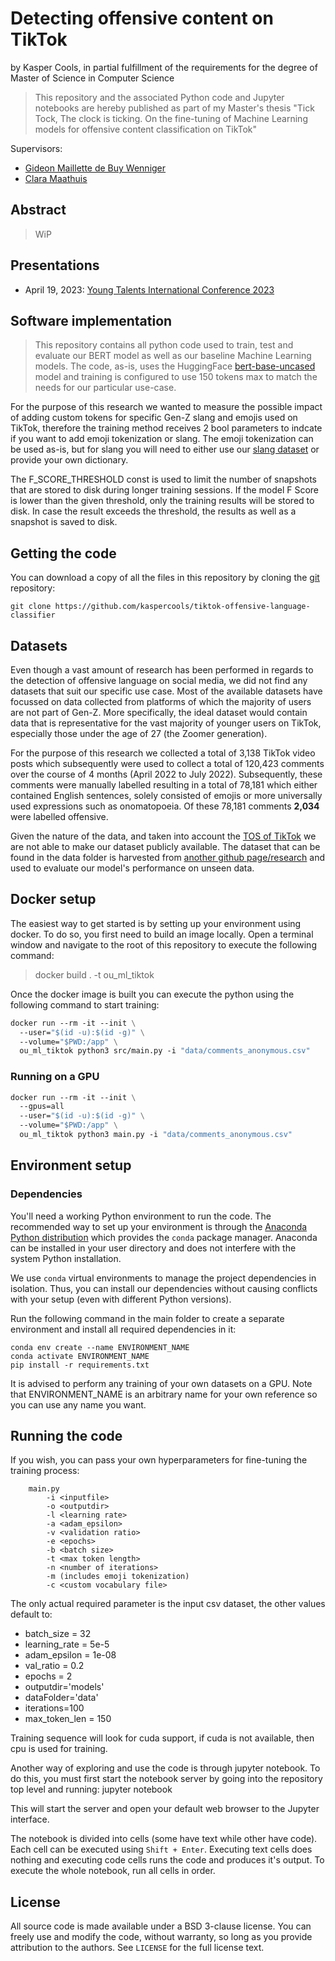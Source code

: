 # Detecting offensive content on TikTok

by
Kasper Cools, in partial fulfillment of the requirements for the degree of Master of Science in Computer Science

> This repository and the associated Python code and Jupyter notebooks are hereby published as part of my Master's
> thesis "Tick Tock, The clock is ticking. On the fine-tuning of Machine Learning models for offensive content
> classification on TikTok"

Supervisors:

- [Gideon Maillette de Buy Wenniger](https://scholar.google.nl/citations?user=7X7QIrgAAAAJ&hl=en)
- [Clara Maathuis](https://scholar.google.com/citations?user=WqR3BVwAAAAJ&hl=en)

## Abstract

> WiP

## Presentations

- April 19, 2023: [Young Talents International Conference 2023](http://ytic.eu)

## Software implementation

> This repository contains all python code used to train, test and evaluate our BERT model as well as our baseline
> Machine Learning models.
> The code, as-is, uses the HuggingFace [bert-base-uncased](https://huggingface.co/bert-base-uncased) model and training
> is configured to use 150 tokens max to match the needs for our particular use-case.

For the purpose of this research we wanted to measure the possible impact of adding custom tokens for specific Gen-Z
slang and emojis used on TikTok, therefore the training method receives 2 bool parameters to indcate if you want to add
emoji tokenization or slang. The emoji tokenization can be used as-is, but for slang you will need to either use
our [slang dataset](https://github.com/kaspercools/genz-dataset) or provide your own dictionary.

The F_SCORE_THRESHOLD const is used to limit the number of snapshots that are stored to disk during longer training
sessions. If the model F Score is lower than the given threshold, only the training results will be stored to disk. In
case the result exceeds the threshold, the results as well as a snapshot is saved to disk.

## Getting the code

You can download a copy of all the files in this repository by cloning the
[git](https://git-scm.com/) repository:

    git clone https://github.com/kaspercools/tiktok-offensive-language-classifier

## Datasets

Even though a vast amount of research has been performed in regards to the detection
of offensive language on social media, we did not find any datasets that suit our specific
use case. Most of the available datasets have focussed on data collected from platforms of
which the majority of users are not part of Gen-Z.
More specifically, the ideal dataset would contain data that is representative for the vast majority of
younger users on TikTok, especially those under the age of 27 (the Zoomer generation).

For the purpose of this research we collected a total of 3,138 TikTok video posts which subsequently were used to
collect a total of 120,423 comments over the course of 4 months (April 2022 to July 2022). Subsequently, these comments
were manually labelled resulting in a total of 78,181 which either contained English sentences, solely consisted of
emojis or more universally used expressions such as onomatopoeia. Of these 78,181 comments **2,034** were labelled
offensive.

Given the nature of the data, and taken into account
the [TOS of TikTok](https://www.tiktok.com/legal/page/eea/terms-of-service/en) we are not able to make our dataset
publicly available.
The dataset that can be found in the data folder is harvested
from [another github page/research](https://github.com/dhavalpotdar/detecting-offensive-language-in-tweets) and used to
evaluate our model's performance on unseen data.

## Docker setup

The easiest way to get started is by setting up your environment using docker.
To do so, you first need to build an image locally. Open a terminal window and navigate to the root of this repository
to execute the following command:
> docker build . -t ou_ml_tiktok

Once the docker image is built you can execute the python using the following command to start training:

``` dockerfile
docker run --rm -it --init \
  --user="$(id -u):$(id -g)" \
  --volume="$PWD:/app" \
  ou_ml_tiktok python3 src/main.py -i "data/comments_anonymous.csv"
````

### Running on a GPU

``` dockerfile
docker run --rm -it --init \
  --gpus=all
  --user="$(id -u):$(id -g)" \
  --volume="$PWD:/app" \
  ou_ml_tiktok python3 main.py -i "data/comments_anonymous.csv"
````

## Environment setup
### Dependencies

You'll need a working Python environment to run the code.
The recommended way to set up your environment is through the
[Anaconda Python distribution](https://www.anaconda.com/download/) which
provides the `conda` package manager.
Anaconda can be installed in your user directory and does not interfere with
the system Python installation.

We use `conda` virtual environments to manage the project dependencies in
isolation.
Thus, you can install our dependencies without causing conflicts with your
setup (even with different Python versions).

Run the following command in the main folder to create a separate environment and install all required
dependencies in it:

    conda env create --name ENVIRONMENT_NAME
    conda activate ENVIRONMENT_NAME
    pip install -r requirements.txt

It is advised to perform any training of your own datasets on a GPU.
Note that ENVIRONMENT_NAME is an arbitrary name for your own reference so you can use any name you want.

## Running the code

If you wish, you can pass your own hyperparameters for fine-tuning the training process:

```    
    main.py 
        -i <inputfile> 
        -o <outputdir> 
        -l <learning rate> 
        -a <adam_epsilon>
        -v <validation ratio> 
        -e <epochs> 
        -b <batch size>
        -t <max token length> 
        -n <number of iterations>
        -m (includes emoji tokenization)
        -c <custom vocabulary file>
````

The only actual required parameter is the input csv dataset, the other values default to:

- batch_size = 32
- learning_rate = 5e-5
- adam_epsilon = 1e-08
- val_ratio = 0.2
- epochs = 2
- outputdir='models'
- dataFolder='data'
- iterations=100
- max_token_len = 150

Training sequence will look for cuda support, if cuda is not available, then cpu is used for training.

Another way of exploring and use the code is through jupyter notebook.
To do this, you must first start the notebook server by going into the
repository top level and running:
jupyter notebook

This will start the server and open your default web browser to the Jupyter
interface.

The notebook is divided into cells (some have text while other have code).
Each cell can be executed using `Shift + Enter`.
Executing text cells does nothing and executing code cells runs the code
and produces it's output.
To execute the whole notebook, run all cells in order.

## License

All source code is made available under a BSD 3-clause license. You can freely
use and modify the code, without warranty, so long as you provide attribution
to the authors. See `LICENSE` for the full license text.
